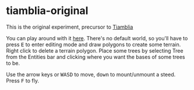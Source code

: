 # tiamblia-original

This is the original experiment, precursor to [Tiamblia](https://github.com/1j01/tiamblia-game)

You can play around with it [here](http://1j01.github.io/tiamblia-original/).
There's no default world, so you'll have to press <kbd>E</kbd> to enter editing mode and draw polygons to create some terrain.
Right click to delete a terrain polygon. Place some trees by selecting Tree from the Entities bar and clicking where you want the bases of some trees to be.

Use the arrow keys or <kbd>WASD</kbd> to move, <kbd>down</kbd> to mount/unmount a steed.
Press <kbd>F</kbd> to fly.
